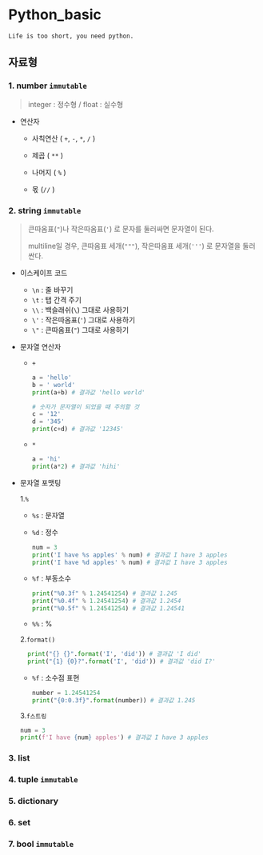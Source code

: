 # Python_basic

`Life is too short, you need python.`



## 자료형

### 1. number `immutable`

> integer : 정수형 / float : 실수형

* 연산자

  * 사칙연산 ( `+`, `-`, `*`, `/` )

  * 제곱 ( `**` )

  * 나머지 ( `%` )

  * 몫 (`//` )

    

### 2. string `immutable`

> 큰따옴표(`"`)나 작은따옴표(`'`) 로 문자를 둘러싸면 문자열이 된다.
>
> multiline일 경우, 큰따옴표 세개(`"""`), 작은따옴표 세개(`'''`) 로 문자열을 둘러싼다.

* 이스케이프 코드

  * `\n` : 줄 바꾸기
  * `\t` : 탭 간격 주기
  * `\\` : 백슬래쉬(`\`) 그대로 사용하기
  * `\'` : 작은따옴표(`'`) 그대로 사용하기
  * `\"` : 큰따옴표(`"`) 그대로 사용하기

* 문자열 연산자

  * `+` 

    ```python
    a = 'hello'
    b = ' world'
    print(a+b) # 결과값 'hello world'
    
    # 숫자가 문자열이 되었을 때 주의할 것
    c = '12'
    d = '345'
    print(c+d) # 결과값 '12345'
    ```

  * `*`

    ```python
    a = 'hi'
    print(a*2) # 결과값 'hihi'
    ```

* 문자열 포맷팅

  1.`%` 

  * `%s` : 문자열

  * `%d` : 정수

      ```python
      num = 3
      print('I have %s apples' % num) # 결과값 I have 3 apples
      print('I have %d apples' % num) # 결과값 I have 3 apples
      ```
      
  * `%f` : 부동소수

      ```python
      print("%0.3f" % 1.24541254) # 결과값 1.245 
      print("%0.4f" % 1.24541254) # 결과값 1.2454 
      print("%0.5f" % 1.24541254) # 결과값 1.24541
      ```

  * `%%` : %

  

  2.`format()`

  ```python
    print("{} {}".format('I', 'did')) # 결과값 'I did'
    print("{1} {0}?".format('I', 'did')) # 결과값 'did I?'
  ```

  * `%f` : 소수점 표현

    ```python
    number = 1.24541254
    print("{0:0.3f}".format(number)) # 결과값 1.245
    ```
  
  3.`f스트링`
  
  ```python
  num = 3
  print(f'I have {num} apples') # 결과값 I have 3 apples
  ```
  
  



### 3. list 

### 4. tuple `immutable`

### 5. dictionary

### 6. set

### 7. bool `immutable`

